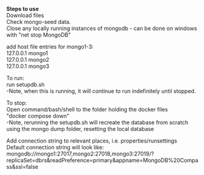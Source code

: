 **Steps to use**<br>
Download files<br>
Check mongo-seed data.<br>
Close any locally running instances of mongodb - can be done on windows with "net stop MongoDB"<br>


add host file entries for mongo1-3:<br>
127.0.0.1 mongo1<br>
127.0.0.1 mongo2<br>
127.0.0.1 mongo3<br>

To run:<br>
run setupdb.sh<br>
    -Note, when this is running, it will continue to run indefinitely until stopped.
<br>

To stop:<br>
Open command/bash/shell to the folder holding the docker files<br>
"docker compose down"<br>
    -Note, rerunning the setupdb.sh will recreate the database from scratch using the mongo dump folder, resetting the local database
<br>

Add connection string to relevant places, i.e. properties/runsettings<br>
Default connection string will look like:<br>
mongodb://mongo1:27017,mongo2:27018,mongo3:27019/<DBNAME>?replicaSet=dbrs&readPreference=primary&appname=MongoDB%20Compass&ssl=false
